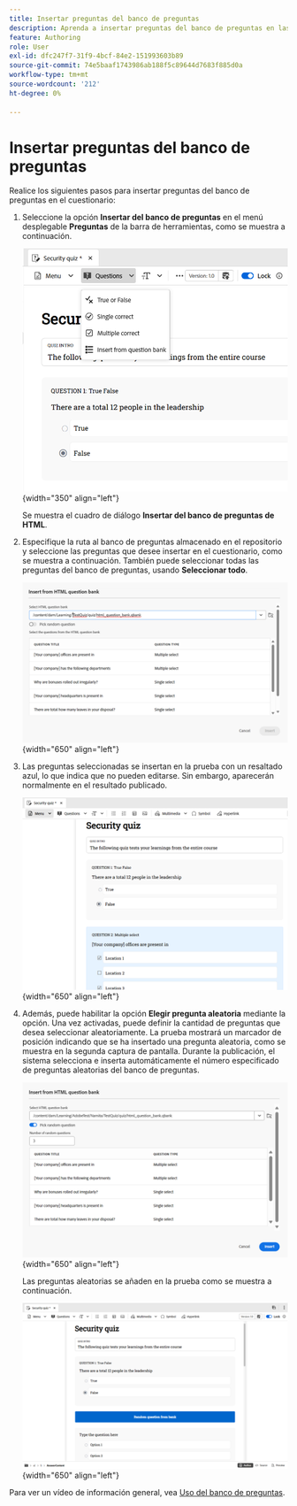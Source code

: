 ```yaml
---
title: Insertar preguntas del banco de preguntas
description: Aprenda a insertar preguntas del banco de preguntas en las pruebas para formación y aprendizaje sobre productos
feature: Authoring
role: User
exl-id: dfc247f7-31f9-4bcf-84e2-151993603b89
source-git-commit: 74e5baaf1743986ab188f5c89644d7683f885d0a
workflow-type: tm+mt
source-wordcount: '212'
ht-degree: 0%

---
```


# Insertar preguntas del banco de preguntas

Realice los siguientes pasos para insertar preguntas del banco de preguntas en el cuestionario:

1. Seleccione la opción **Insertar del banco de preguntas** en el menú desplegable **Preguntas** de la barra de herramientas, como se muestra a continuación.

   ![](assets/insert-from-question-bank.png){width="350" align="left"}

   Se muestra el cuadro de diálogo **Insertar del banco de preguntas de HTML**.

1. Especifique la ruta al banco de preguntas almacenado en el repositorio y seleccione las preguntas que desee insertar en el cuestionario, como se muestra a continuación. También puede seleccionar todas las preguntas del banco de preguntas, usando **Seleccionar todo**.

   ![](assets/question-bank.png){width="650" align="left"}

1. Las preguntas seleccionadas se insertan en la prueba con un resaltado azul, lo que indica que no pueden editarse. Sin embargo, aparecerán normalmente en el resultado publicado.

   ![](assets/specific-questions.png){width="650" align="left"}

1. Además, puede habilitar la opción **Elegir pregunta aleatoria** mediante la opción. Una vez activadas, puede definir la cantidad de preguntas que desea seleccionar aleatoriamente. La prueba mostrará un marcador de posición indicando que se ha insertado una pregunta aleatoria, como se muestra en la segunda captura de pantalla. Durante la publicación, el sistema selecciona e inserta automáticamente el número especificado de preguntas aleatorias del banco de preguntas.

   ![](assets/random-question-question-bank.png){width="650" align="left"}

   Las preguntas aleatorias se añaden en la prueba como se muestra a continuación.

   ![](assets/inserted-question.png){width="650" align="left"}

Para ver un vídeo de información general, vea [Uso del banco de preguntas](https://video.tv.adobe.com/v/3475212/learning-content-aem-guides).
